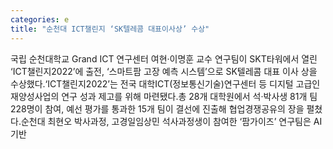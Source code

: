 ```yaml
---
categories: e
title: "순천대 ICT챌린지 ‘SK텔레콤 대표이사상’ 수상"
---
```

국립 순천대학교 Grand ICT 연구센터 여현·이명훈 교수 연구팀이 SKT타워에서 열린 ‘ICT챌린지2022’에 출전, ‘스마트팜 고장 예측 시스템’으로 SK텔레콤 대표 이사 상을 수상했다.‘ICT챌린지2022’는 전국 대학ICT(정보통신기술)연구센터 등 디지털 고급인재양성사업의 연구 성과 제고를 위해 마련됐다.총 28개 대학원에서 석·박사생 81개 팀 228명이 참여, 예선 평가를 통과한 15개 팀이 결선에 진출해 협업경쟁공유의 장을 펼쳤다.순천대 최현오 박사과정, 고경일임상민 석사과정생이 참여한 ‘팜가이즈’ 연구팀은 AI 기반